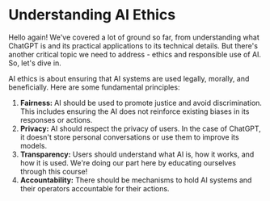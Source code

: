 # Understanding AI Ethics

Hello again! We've covered a lot of ground so far, from understanding what ChatGPT is and its practical applications to its technical details. But there's another critical topic we need to address - ethics and responsible use of AI. So, let's dive in.

AI ethics is about ensuring that AI systems are used legally, morally, and beneficially. Here are some fundamental principles:

1. **Fairness:** AI should be used to promote justice and avoid discrimination. This includes ensuring the AI does not reinforce existing biases in its responses or actions.
2. **Privacy:** AI should respect the privacy of users. In the case of ChatGPT, it doesn't store personal conversations or use them to improve its models.
3. **Transparency:** Users should understand what AI is, how it works, and how it is used. We're doing our part here by educating ourselves through this course!
4. **Accountability:** There should be mechanisms to hold AI systems and their operators accountable for their actions.
 